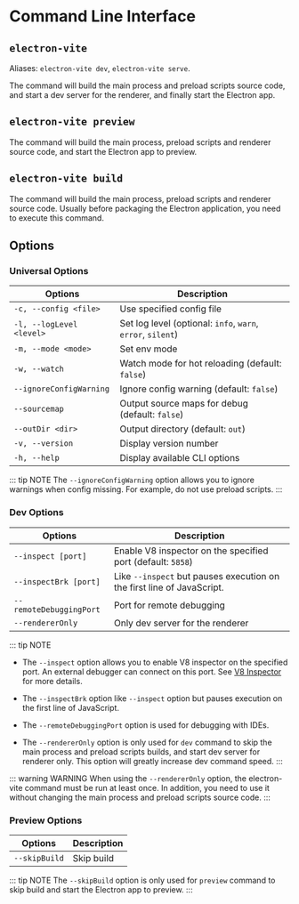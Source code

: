 # Command Line Interface

## `electron-vite`

Aliases: `electron-vite dev`, `electron-vite serve`.

The command will build the main process and preload scripts source code, and start a dev server for the renderer, and finally start the Electron app.

## `electron-vite preview`

The command will build the main process, preload scripts and renderer source code, and start the Electron app to preview.


## `electron-vite build`

The command will build the main process, preload scripts and renderer source code. Usually before packaging the Electron application, you need to execute this command.

## Options

### Universal Options

| Options                   | Description                   |
| ------------------------- | ----------------------------  |
| `-c, --config <file>`     | Use specified config file |
| `-l, --logLevel <level>`  | Set log level (optional: `info`, `warn`, `error`, `silent`) |
| `-m, --mode <mode>`       | Set env mode |
| `-w, --watch`             | Watch mode for hot reloading (default: `false`) |
| `--ignoreConfigWarning`   | Ignore config warning (default: `false`) |
| `--sourcemap`             | Output source maps for debug (default: `false`) |
| `--outDir <dir>`          | Output directory (default: `out`)  |
| `-v, --version`	          | Display version number |
| `-h, --help`	            | Display available CLI options |

::: tip NOTE
The `--ignoreConfigWarning` option allows you to ignore warnings when config missing. For example, do not use preload scripts.
:::

### Dev Options

| Options                   | Description                   |
| ------------------------- | ----------------------------  |
| `--inspect [port]`	      | Enable V8 inspector on the specified port (default: `5858`) |
| `--inspectBrk [port]`	    | Like `--inspect` but pauses execution on the first line of JavaScript. |
| `--remoteDebuggingPort`	  | Port for remote debugging |
| `--rendererOnly`	        | Only dev server for the renderer |

::: tip NOTE
- The `--inspect` option allows you to enable V8 inspector on the specified port. An external debugger can connect on this port. See [V8 Inspector](debugging.md#v8-inspector-e-g-chrome-devtools) for more details.

- The `--inspectBrk` option like `--inspect` option but pauses execution on the first line of JavaScript.

- The `--remoteDebuggingPort` option is used for debugging with IDEs.

- The `--rendererOnly` option is only used for `dev` command to skip the main process and preload scripts builds, and start dev server for renderer only. This option will greatly increase dev command speed.
:::

::: warning WARNING
When using the `--rendererOnly` option, the electron-vite command must be run at least once. In addition, you need to use it without changing the main process and preload scripts source code.
:::

### Preview Options

| Options                   | Description                   |
| ------------------------- | ----------------------------  |
| `--skipBuild`	            | Skip build |

::: tip NOTE
The `--skipBuild` option is only used for `preview` command to skip build and start the Electron app to preview.
:::
